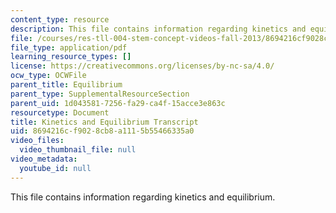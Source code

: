 ```yaml
---
content_type: resource
description: This file contains information regarding kinetics and equilibrium.
file: /courses/res-tll-004-stem-concept-videos-fall-2013/8694216cf9028cb8a1115b55466335a0_MITRES_TLL-004F13_KinetEqu.pdf
file_type: application/pdf
learning_resource_types: []
license: https://creativecommons.org/licenses/by-nc-sa/4.0/
ocw_type: OCWFile
parent_title: Equilibrium
parent_type: SupplementalResourceSection
parent_uid: 1d043581-7256-fa29-ca4f-15acce3e863c
resourcetype: Document
title: Kinetics and Equilibrium Transcript
uid: 8694216c-f902-8cb8-a111-5b55466335a0
video_files:
  video_thumbnail_file: null
video_metadata:
  youtube_id: null
---
```

This file contains information regarding kinetics and equilibrium.